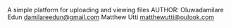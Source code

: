A simple platform for uploading and viewing files
AUTHOR:
Oluwadamilare Edun <damilareedun@gmail.com>
Matthew Utti <matthewutti@oulook.com>
